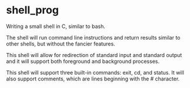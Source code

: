 # shell_prog
Writing a small shell in C, similar to bash.

The shell will run command line instructions and return results similar to other shells, but without the fancier features.

This shell will allow for redirection of standard input and standard output and it will support both foreground and background
processes.

This shell will support three built-in commands: exit, cd, and status. It will also support comments, which are lines beginning with
the # character.
